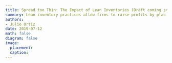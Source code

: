 ```yaml
---
title: Spread too Thin: The Impact of Lean Inventories (Draft coming soon!)
summary: Lean inventory practices allow firms to raise profits by placing fewer, more frequent orders in normal times. This strategy however, renders the economy more vulnerable to an unanticipated shock. This paper documents empirical evidence of this trade-off and quantifies it in a structurally estimated hetergenous firms model.
authors:
- Julio Ortiz
date: 2019-07-12
math: false
diagram: false
image:
  placement: 
  caption: 
---
```


